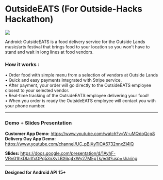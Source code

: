 # OutsideEATS (For Outside-Hacks Hackathon)
![](http://i.imgur.com/a3A50XQ.jpg)

Android: OutsideEATS is a food delivery service for the Outside Lands music/arts festival that brings food to your location so you won't
have to stand and wait in long lines at food vendors.

### How it works :
• Order food with simple menu from a selection of vendors at Outside Lands</br>
• Quick and easy payments integrated with Stripe service.</br>
• After payment, your order will go directly to the OutsideEATS employee closest to your selected vendor.</br>
• Real-time tracking of the OutsideEATS employee delivering your food!</br>
• When you order is ready the OutsideEATS employee will contact you with your phone number.</br>

---
### Demo + Slides Presentation
<b>Customer App Demo:</b> https://www.youtube.com/watch?v=W-uMQdoQcp8</br>
<b>Delivery Guy App Demo:</b> https://www.youtube.com/channel/UC_pBiXyTlOA6732nnxZi4IQ

<b>Slides:</b> https://docs.google.com/presentation/d/1AyhF-VRvG1hkDIarlfxOPq53nXvLBX6q4xWy27MEgTk/edit?usp=sharing

---
<b>Designed for Android API 15+</b>
